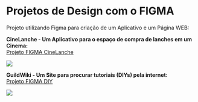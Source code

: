 # Projetos de Design com o FIGMA

Projeto utilizando Figma para criação de um Aplicativo e um Página WEB:

**CineLanche - Um Aplicativo para o espaço de compra de lanches em um Cinema:** </br>
<a href="https://www.figma.com/proto/2HpTiVzgbUIvz44LFMnejK/CineLanche---Google-UX?node-id=1%3A2&scaling=scale-down&page-id=0%3A1&starting-point-node-id=1%3A2"  target="_blank">
  Projeto FIGMA CineLanche
</a>


<img src="https://github.com/victorfxz/portfolio_design/blob/main/Fluxo/CineLanche.gif?raw=true" />
  
**GuildWiki - Um Site para procurar tutoriais (DIYs) pela internet:** </br>
<a href="https://www.figma.com/proto/iJkwzVG9NATFh2E5CwcRO8/Site-Projeto-DIY---Google-UX?scaling=scale-down-width&page-id=0%3A1&starting-point-node-id=0%3A3&node-id=0%3A3"  target="_blank">
  Projeto FIGMA DIY
</a>


<img src="https://github.com/victorfxz/portfolio_design/blob/main/Fluxo/DIY.gif?raw=true" />
